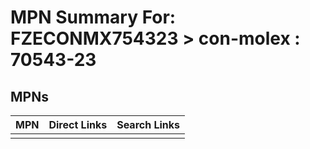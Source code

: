 



# MPN Summary For: FZECONMX754323 > con-molex : 70543-23

## MPNs
  

|MPN|Direct Links|Search Links|
| :--- | :--- | :--- |
||||
